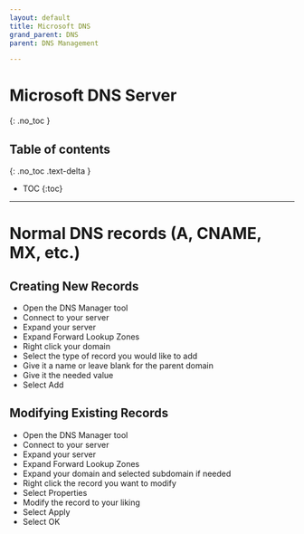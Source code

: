 ```yaml
---
layout: default
title: Microsoft DNS
grand_parent: DNS
parent: DNS Management

---
```

# Microsoft DNS Server
{: .no_toc }

## Table of contents
{: .no_toc .text-delta }

* TOC
{:toc}

---

# Normal DNS records \(A, CNAME, MX, etc.\)

## Creating New Records

* Open the DNS Manager tool
* Connect to your server
* Expand your server
* Expand Forward Lookup Zones
* Right click your domain
* Select the type of record you would like to add
* Give it a name or leave blank for the parent domain
* Give it the needed value
* Select Add

## Modifying Existing Records

* Open the DNS Manager tool
* Connect to your server
* Expand your server
* Expand Forward Lookup Zones
* Expand your domain and selected subdomain if needed
* Right click the record you want to modify
* Select Properties
* Modify the record to your liking
* Select Apply
* Select OK


